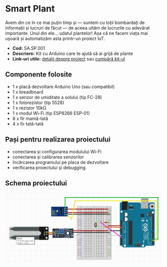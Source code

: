 # Smart Plant

Avem din ce  în ce mai puțin timp și — suntem cu toții bombardați de informații și lucruri de făcut — de aceea uităm de lucrurile cu adevărat importante. Unul din ele... udatul plantelor!  Așa că ne facem viața mai ușoară și automatizăm asta printr-un proiect IoT.

- **Cod:** SA.SP.001
- **Descriere:** Kit cu Arduino care te ajută să ai grijă de plante
- **Link-uri utile:** [detalii despre proiect](https://small.academy/revista/plante-inteligente/) sau [cumpără kit-ul](https://small.academy/magazin/ro/circuite-electronice/15-smart-plant.html)

## Componente folosite

- 1 x placă dezvoltare Arduino Uno (sau compatibil)
- 1 x breadboard
- 1 x senzor de umiditate a solului (tip FC-28)
- 1 x fotorezistor (tip 5528)
- 1 x rezistor 10k&#8486;
- 1 x modul Wi-Fi (tip ESP8266 ESP-01)
- 8 x fir mamă-tată
- 4 x fir tată-tată

## Pași pentru realizarea proiectului

- conectarea și configurarea modulului Wi-Fi
- conectarea și calibrarea senzorilor
- încărcarea programului pe placa de dezvoltare
- verificarea proiectului și debugging.

## Schema proiectului
![schema proiect](assets/schema-proiect.jpg?raw=true "Schema proiect")
